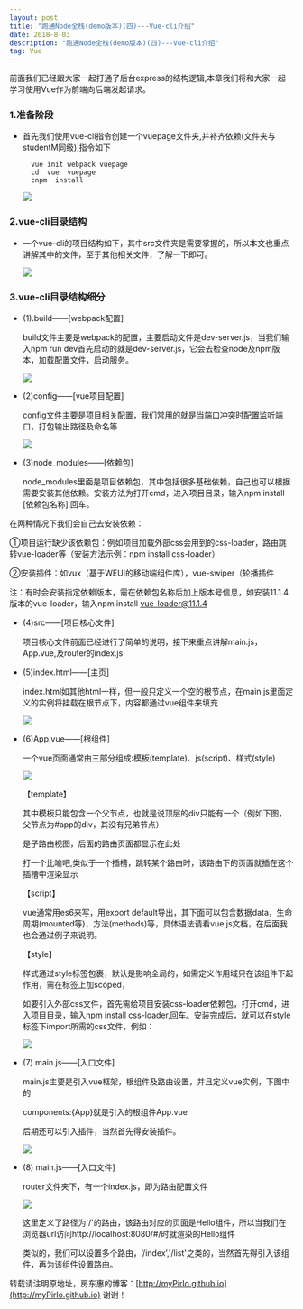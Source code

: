 ```yaml
---
layout: post
title: "跑通Node全栈(demo版本)(四)---Vue-cli介绍"
date: 2018-8-03 
description: "跑通Node全栈(demo版本)(四)---Vue-cli介绍"
tag: Vue
---   
```

   
  前面我们已经跟大家一起打通了后台express的结构逻辑,本章我们将和大家一起学习使用Vue作为前端向后端发起请求。

### 1.准备阶段

* 首先我们使用vue-cli指令创建一个vuepage文件夹,并补齐依赖(文件夹与studentM同级),指令如下

  ```
    vue init webpack vuepage
    cd  vue  vuepage
    cnpm  install
  ```

  ![](/images/posts/vue/11.png)

### 2.vue-cli目录结构

* 一个vue-cli的项目结构如下，其中src文件夹是需要掌握的，所以本文也重点讲解其中的文件，至于其他相关文件，了解一下即可。

  ![](/images/posts/vue/21.png)

### 3.vue-cli目录结构细分

* (1).build——[webpack配置]

  build文件主要是webpack的配置，主要启动文件是dev-server.js，当我们输入npm run dev首先启动的就是dev-server.js，它会去检查node及npm版本，加载配置文件，启动服务。

  ![](/images/posts/vue/22.png)

* (2)config——[vue项目配置]

  config文件主要是项目相关配置，我们常用的就是当端口冲突时配置监听端口，打包输出路径及命名等

  ![](/images/posts/vue/23.png)

* (3)node_modules——[依赖包]

  node_modules里面是项目依赖包，其中包括很多基础依赖，自己也可以根据需要安装其他依赖。安装方法为打开cmd，进入项目目录，输入npm install [依赖包名称],回车。

在两种情况下我们会自己去安装依赖：

  ①项目运行缺少该依赖包：例如项目加载外部css会用到的css-loader，路由跳转vue-loader等（安装方法示例：npm install css-loader）

  ②安装插件：如vux（基于WEUI的移动端组件库），vue-swiper（轮播插件

  注：有时会安装指定依赖版本，需在依赖包名称后加上版本号信息，如安装11.1.4版本的vue-loader，输入npm install vue-loader@11.1.4

* (4)src——[项目核心文件]

  项目核心文件前面已经进行了简单的说明，接下来重点讲解main.js，App.vue,及router的index.js

* (5)index.html——[主页] 

  index.html如其他html一样，但一般只定义一个空的根节点，在main.js里面定义的实例将挂载在根节点下，内容都通过vue组件来填充

  ![](/images/posts/vue/24.png)

* (6)App.vue——[根组件] 

  一个vue页面通常由三部分组成:模板(template)、js(script)、样式(style)

  ![](/images/posts/vue/25.png)

  【template】

  其中模板只能包含一个父节点，也就是说顶层的div只能有一个（例如下图，父节点为#app的div，其没有兄弟节点）

  <router-view></router-view>是子路由视图，后面的路由页面都显示在此处

  打一个比喻吧,<router-view>类似于一个插槽，跳转某个路由时，该路由下的页面就插在这个插槽中渲染显示

  【script】

  vue通常用es6来写，用export default导出，其下面可以包含数据data，生命周期(mounted等)，方法(methods)等，具体语法请看vue.js文档，在后面我也会通过例子来说明。

  【style】

  样式通过style标签<style></style>包裹，默认是影响全局的，如需定义作用域只在该组件下起作用，需在标签上加scoped，<style scoped></style>

  如要引入外部css文件，首先需给项目安装css-loader依赖包，打开cmd，进入项目目录，输入npm install css-loader,回车。安装完成后，就可以在style标签下import所需的css文件，例如：

  ![](/images/posts/vue/26.png)

* (7) main.js——[入口文件]

  main.js主要是引入vue框架，根组件及路由设置，并且定义vue实例，下图中的

  components:{App}就是引入的根组件App.vue

  后期还可以引入插件，当然首先得安装插件。

  ![](/images/posts/vue/27.png)

* (8) main.js——[入口文件]

  router文件夹下，有一个index.js，即为路由配置文件

  ![](/images/posts/vue/28.png)

  这里定义了路径为'/'的路由，该路由对应的页面是Hello组件，所以当我们在浏览器url访问http://localhost:8080/#/时就渲染的Hello组件

  类似的，我们可以设置多个路由，‘/index’,'/list'之类的，当然首先得引入该组件，再为该组件设置路由。 
 
 

转载请注明原地址，房东惠的博客：[http://myPirlo.github.io](http://myPirlo.github.io) 谢谢！
